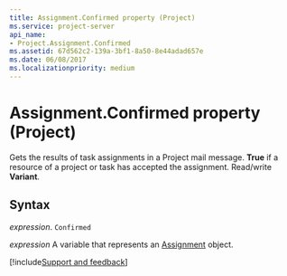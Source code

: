 ```yaml
---
title: Assignment.Confirmed property (Project)
ms.service: project-server
api_name:
- Project.Assignment.Confirmed
ms.assetid: 67d562c2-139a-3bf1-8a50-8e44adad657e
ms.date: 06/08/2017
ms.localizationpriority: medium
---
```



# Assignment.Confirmed property (Project)

Gets the results of task assignments in a Project mail message. **True** if a resource of a project or task has accepted the assignment. Read/write **Variant**.


## Syntax

_expression_. `Confirmed`

_expression_ A variable that represents an [Assignment](./Project.Assignment.md) object.

[!include[Support and feedback](~/includes/feedback-boilerplate.md)]